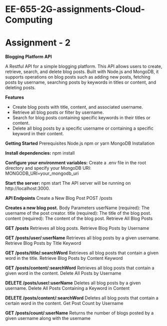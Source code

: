 # EE-655-2G-assignments-Cloud-Computing
#  Assignment - 2
**Blogging Platform API**
   
 A Restful API for a simple blogging platform. This API allows users to create, retrieve, search, and delete blog posts. Built with Node.js and MongoDB, it supports operations on blog posts such as adding new posts, fetching posts by username, searching posts by keywords in titles or content, and deleting posts.

**Features**
- Create blog posts with title, content, and associated username.
- Retrieve all blog posts or filter by username.
- Search for blog posts containing specific keywords in their titles or content.
- Delete all blog posts by a specific username or containing a specific keyword in their content.

**Getting Started** Prerequisites Node.js npm or yarn MongoDB Installation

**Install dependencies:**
npm install

**Configure your environment variables:** Create a .env file in the root directory and specify your MongoDB URI:
MONGODB_URI=your_mongodb_uri
  
**Start the server:**
npm start
The API server will be running on http://localhost:3000.

**API Endpoints**
Create a New Blog Post POST /posts

**Creates a new blog post.**
Body Parameters
userName (required): The username of the post creator. title (required): The title of the blog post. content (required): The content of the blog post. Retrieve All Blog Posts

**GET /posts**
Retrieves all blog posts.
Retrieve Blog Posts by Username

**GET /posts/user/:userName**
Retrieves all blog posts by a given username.
Retrieve Blog Posts by Title Keyword

**GET /posts/title/:searchWord**
Retrieves all blog posts that contain a given word in the title.
Retrieve Blog Posts by Content Keyword

 **GET /posts/content/:searchWord**
Retrieves all blog posts that contain a given word in the content.
Delete All Posts by Username

**DELETE /posts/user/:userName**
Deletes all blog posts by a given username.
Delete All Posts Containing a Keyword in Content

**DELETE /posts/content/:searchWord**
Deletes all blog posts that contain a certain word in the content.
Get Post Count by Username

**GET /posts/count/:userName**
Returns the number of blogs posted by a given username along with the username
